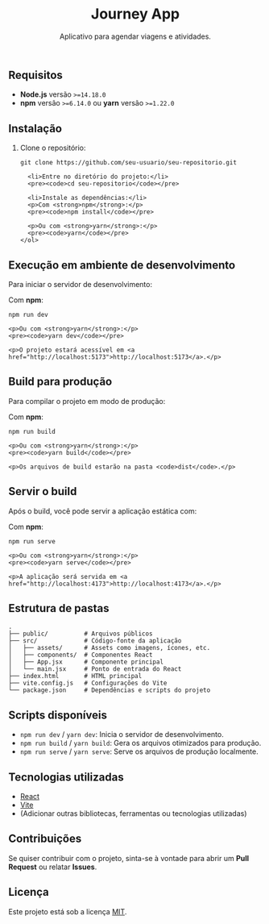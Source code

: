 <!DOCTYPE html>
<html lang="pt-BR">
<head>
  <meta charset="UTF-8">
  <meta name="viewport" content="width=device-width, initial-scale=1.0">
  <meta http-equiv="X-UA-Compatible" content="ie=edge">
 
</head>
<body>

  <header>
    <h1>Journey App</h1>
    <p>Aplicativo para agendar viagens e atividades.</p>
  </header>

  <section id="requisitos">
    <h2>Requisitos</h2>
    <ul>
      <li><strong>Node.js</strong> versão <code>>=14.18.0</code></li>
      <li><strong>npm</strong> versão <code>>=6.14.0</code> ou <strong>yarn</strong> versão <code>>=1.22.0</code></li>
    </ul>
  </section>

  <section id="instalacao">
    <h2>Instalação</h2>
    <ol>
      <li>Clone o repositório:</li>
      <pre><code>git clone https://github.com/seu-usuario/seu-repositorio.git</code></pre>

      <li>Entre no diretório do projeto:</li>
      <pre><code>cd seu-repositorio</code></pre>

      <li>Instale as dependências:</li>
      <p>Com <strong>npm</strong>:</p>
      <pre><code>npm install</code></pre>

      <p>Ou com <strong>yarn</strong>:</p>
      <pre><code>yarn</code></pre>
    </ol>
  </section>

  <section id="desenvolvimento">
    <h2>Execução em ambiente de desenvolvimento</h2>
    <p>Para iniciar o servidor de desenvolvimento:</p>
    <p>Com <strong>npm</strong>:</p>
    <pre><code>npm run dev</code></pre>

    <p>Ou com <strong>yarn</strong>:</p>
    <pre><code>yarn dev</code></pre>

    <p>O projeto estará acessível em <a href="http://localhost:5173">http://localhost:5173</a>.</p>
  </section>

  <section id="build-producao">
    <h2>Build para produção</h2>
    <p>Para compilar o projeto em modo de produção:</p>
    <p>Com <strong>npm</strong>:</p>
    <pre><code>npm run build</code></pre>

    <p>Ou com <strong>yarn</strong>:</p>
    <pre><code>yarn build</code></pre>

    <p>Os arquivos de build estarão na pasta <code>dist</code>.</p>
  </section>

  <section id="serve-build">
    <h2>Servir o build</h2>
    <p>Após o build, você pode servir a aplicação estática com:</p>
    <p>Com <strong>npm</strong>:</p>
    <pre><code>npm run serve</code></pre>

    <p>Ou com <strong>yarn</strong>:</p>
    <pre><code>yarn serve</code></pre>

    <p>A aplicação será servida em <a href="http://localhost:4173">http://localhost:4173</a>.</p>
  </section>

  <section id="estrutura">
    <h2>Estrutura de pastas</h2>
    <pre><code>.
├── public/          # Arquivos públicos
├── src/             # Código-fonte da aplicação
│   ├── assets/      # Assets como imagens, ícones, etc.
│   ├── components/  # Componentes React
│   ├── App.jsx      # Componente principal
│   └── main.jsx     # Ponto de entrada do React
├── index.html       # HTML principal
├── vite.config.js   # Configurações do Vite
└── package.json     # Dependências e scripts do projeto
</code></pre>
  </section>

  <section id="scripts">
    <h2>Scripts disponíveis</h2>
    <ul>
      <li><code>npm run dev</code> / <code>yarn dev</code>: Inicia o servidor de desenvolvimento.</li>
      <li><code>npm run build</code> / <code>yarn build</code>: Gera os arquivos otimizados para produção.</li>
      <li><code>npm run serve</code> / <code>yarn serve</code>: Serve os arquivos de produção localmente.</li>
    </ul>
  </section>

  <section id="tecnologias">
    <h2>Tecnologias utilizadas</h2>
    <ul>
      <li><a href="https://reactjs.org/">React</a></li>
      <li><a href="https://vitejs.dev/">Vite</a></li>
      <li>(Adicionar outras bibliotecas, ferramentas ou tecnologias utilizadas)</li>
    </ul>
  </section>

  <section id="contribuicoes">
    <h2>Contribuições</h2>
    <p>Se quiser contribuir com o projeto, sinta-se à vontade para abrir um <strong>Pull Request</strong> ou relatar <strong>Issues</strong>.</p>
  </section>

  <section id="licenca">
    <h2>Licença</h2>
    <p>Este projeto está sob a licença <a href="LICENSE">MIT</a>.</p>
  </section>

</body>
</html>
